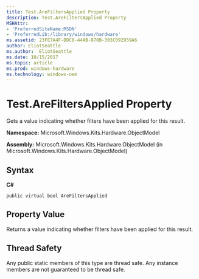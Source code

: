 ```yaml
---
title: Test.AreFiltersApplied Property
description: Test.AreFiltersApplied Property
MSHAttr:
- 'PreferredSiteName:MSDN'
- 'PreferredLib:/library/windows/hardware'
ms.assetid: 23FE7A4F-DDC8-44AB-870B-303C092959A6
author: EliotSeattle
ms.author:  EliotSeattle
ms.date: 10/15/2017
ms.topic: article
ms.prod: windows-hardware
ms.technology: windows-oem
---
```


# Test.AreFiltersApplied Property


Gets a value indicating whether filters have been applied for this result.

**Namespace:** Microsoft.Windows.Kits.Hardware.ObjectModel

**Assembly:** Microsoft.Windows.Kits.Hardware.ObjectModel (in Microsoft.Windows.Kits.Hardware.ObjectModel)

## <span id="Syntax"></span><span id="syntax"></span><span id="SYNTAX"></span>Syntax


**C#**

`public virtual bool AreFiltersApplied`

## <span id="Property_Value"></span><span id="property_value"></span><span id="PROPERTY_VALUE"></span>Property Value


Returns a value indicating whether filters have been applied for this result.

## <span id="Thread_Safety"></span><span id="thread_safety"></span><span id="THREAD_SAFETY"></span>Thread Safety


Any public static members of this type are thread safe. Any instance members are not guaranteed to be thread safe.

 

 






